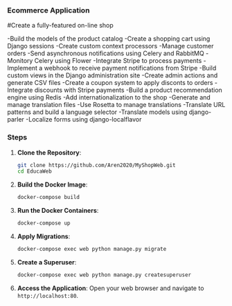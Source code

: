 ### Ecommerce Application

#Create a fully-featured on-line shop

-Build the models of the product catalog
-Create a shopping cart using Django sessions
-Create custom context processors
-Manage customer orders
-Send asynchronous notifications using Celery and RabbitMQ
-Monitory Celery using Flower
-Integrate Stripe to process payments
-Implement a webhook to receive payment notifications from Stripe
-Build custom views in the Django administration site
-Create admin actions and generate CSV files
-Create a coupon system to apply disconts to orders
-Integrate discounts with Stripe payments
-Build a product recommendation engine using Redis
-Add internationalization to the shop
-Generate and manage translation files
-Use Rosetta to manage translations
-Translate URL patterns and build a language selector
-Translate models using django-parler
-Localize forms using django-localflavor


### Steps

1. **Clone the Repository**:
   ```sh
   git clone https://github.com/Aren2020/MyShopWeb.git
   cd EducaWeb
   ```

2. **Build the Docker Image**:
   ```sh
   docker-compose build
   ```

3. **Run the Docker Containers**:
   ```sh
   docker-compose up
   ```

4. **Apply Migrations**:
   ```sh
   docker-compose exec web python manage.py migrate
   ```

5. **Create a Superuser**:
   ```sh
   docker-compose exec web python manage.py createsuperuser
   ```

6. **Access the Application**:
   Open your web browser and navigate to `http://localhost:80`.
